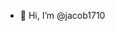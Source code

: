 - 👋 Hi, I’m @jacob1710


<!---
jacob1710/jacob1710 is a ✨ special ✨ repository because its `README.md` (this file) appears on your GitHub profile.
You can click the Preview link to take a look at your changes.
--->
